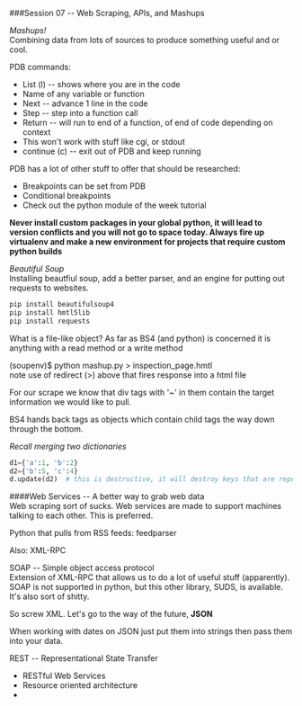 ###Session 07 -- Web Scraping, APIs, and Mashups

_Mashups!_  
Combining data from lots of sources to produce something useful and or cool.

PDB commands:
* List (l) -- shows where you are in the code
* Name of any variable or function
* Next -- advance 1 line in the code
* Step -- step into a function call
* Return -- will run to end of a function, of end of code depending on context
* This won't work with stuff like cgi, or stdout
* continue (c) -- exit out of PDB and keep running

PDB has a lot of other stuff to offer that should be researched:
* Breakpoints can be set from PDB
* Conditional breakpoints
* Check out the python module of the week tutorial

__Never install custom packages in your global python, it will lead to version conflicts and you will not go to space today. Always fire up virtualenv and make a new environment for projects that require custom python builds__

_Beautiful Soup_  
Installing beautfiul soup, add a better parser, and an engine for putting out requests to websites.

```bash
pip install beautifulsoup4
pip install hmtl5lib
pip install requests
```

What is a file-like object? As far as BS4 (and python) is concerned it is anything with a read method or a write method

(soupenv)$ python mashup.py > inspection_page.hmtl  
note use of redirect (>) above that fires response into a html file

For our scrape we know that div tags with '~' in them contain the target information we would like to pull.

BS4 hands back tags as objects which contain child tags the way down through the bottom.

_Recall merging two dictionaries_  
```python
d1={'a':1, 'b':2}
d2={'b':5, 'c':4}
d.update(d2)  # this is destructive, it will destroy keys that are repeated
```

####Web Services -- A better way to grab web data  
Web scraping sort of sucks. Web services are made to support machines talking to each other. This is preferred.

Python that pulls from RSS feeds: feedparser

Also: XML-RPC

SOAP -- Simple object access protocol  
Extension of XML-RPC that allows us to do a lot of useful stuff (apparently).  
SOAP is not supported in python, but this other library, SUDS, is available.  
It's also sort of shitty.

So screw XML. Let's go to the way of the future, __JSON__

When working with dates on JSON just put them into strings then pass them into your data.

REST -- Representational State Transfer
* RESTful Web Services
* Resource oriented architecture
* 



